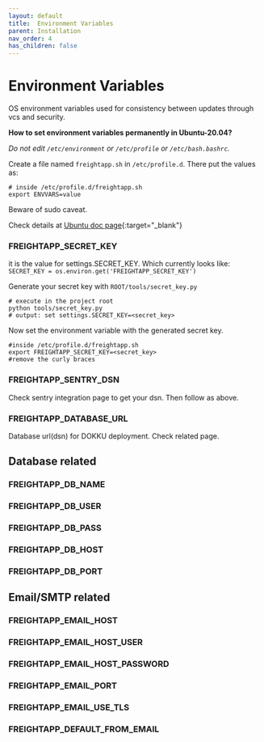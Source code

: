 ```yaml
---
layout: default 
title:  Environment Variables 
parent: Installation 
nav_order: 4 
has_children: false
---
```


# Environment Variables

OS environment variables used for consistency between updates through vcs and security.

**How to set environment variables permanently in Ubuntu-20.04?**

<span class="text-red-300">_Do not edit `/etc/environment` or `/etc/profile` or `/etc/bash.bashrc`._</span>

Create a file named `freightapp.sh` in `/etc/profile.d`. There put the values as:

```shell
# inside /etc/profile.d/freightapp.sh 
export ENVVARS=value
```
Beware of sudo caveat.

Check details at [Ubuntu doc page][ubuntu_systemwide_env_var]{:target="_blank"}

### FREIGHTAPP_SECRET_KEY

it is the value for settings.SECRET_KEY. Which currently looks
like: `SECRET_KEY = os.environ.get('FREIGHTAPP_SECRET_KEY')`

Generate your secret key with `ROOT/tools/secret_key.py`

```shell
# execute in the project root
python tools/secret_key.py
# output: set settings.SECRET_KEY=<secret_key>
```

Now set the environment variable with the generated secret key.
```shell
#inside /etc/profile.d/freightapp.sh 
export FREIGHTAPP_SECRET_KEY=<secret_key>
#remove the curly braces
```

### FREIGHTAPP_SENTRY_DSN
Check sentry integration page to get your dsn. Then follow as above.

### FREIGHTAPP_DATABASE_URL

Database url(dsn) for DOKKU deployment. Check related page.

## Database related

### FREIGHTAPP_DB_NAME
### FREIGHTAPP_DB_USER
### FREIGHTAPP_DB_PASS
### FREIGHTAPP_DB_HOST
### FREIGHTAPP_DB_PORT

## Email/SMTP related

### FREIGHTAPP_EMAIL_HOST
### FREIGHTAPP_EMAIL_HOST_USER
### FREIGHTAPP_EMAIL_HOST_PASSWORD
### FREIGHTAPP_EMAIL_PORT
### FREIGHTAPP_EMAIL_USE_TLS
### FREIGHTAPP_DEFAULT_FROM_EMAIL


[ubuntu_systemwide_env_var]: https://help.ubuntu.com/community/EnvironmentVariables#System-wide_environment_variables